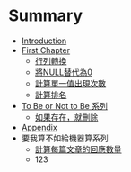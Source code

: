 # Summary

* [Introduction](README.md)
* [First Chapter](chapter1.md)
   * [行列轉換](xing_lie_zhuan_huan.md)
   * [將NULL替代為0](jiang_null_ti_dai_wei_0.md)
   * [計算單一值出現次數](occurrence_calculation.md)
   * [計算排名](ranking_calculation.md)
* [To Be or Not to Be 系列](to_be_or_not_to_be_series.md)
   * [如果存在，就刪除](if_exist_then_delete.md)
* [Appendix](appendix.md)
* 要我算不如給機器算系列
   * [計算每篇文章的回應數量](comment_calculation.md)
   * 123

